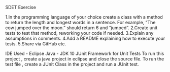 SDET Exercise

1.In the programming language of your choice create a class with a method to return the length and longest words in a sentence. For example, “The cow jumped over the moon.” should return 6 and “jumped”.
2.Create unit tests to test that method, reworking your code if needed.
3.Explain any assumptions in comments.
4.Add a README explaining how to execute your tests.
5.Share via GitHub etc.


IDE Used - Eclipse 
Java - JDK 10 
JUnit Framework for Unit Tests
To run this project , create a java project in eclipse and close the source file.
To run the test file , create a JUnit Class in the project and run a JUnit test.

